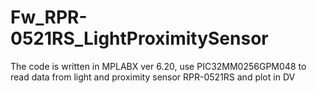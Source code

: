 # Fw_RPR-0521RS_LightProximitySensor
The code is written in MPLABX ver 6.20, use PIC32MM0256GPM048 to read data from light and proximity sensor RPR-0521RS and plot in DV

